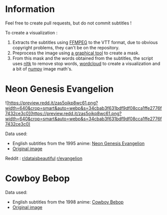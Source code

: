 # Information

Feel free to create pull requests, but do not commit subtitles !

To create a visualization :

1.  Extracts the subtitles using [FFMPEG](https://www.ffmpeg.org/) to the VTT format, due to obvious copyright problems, they can't be on the repository.
2.  Preprocess the image using [a graphical tool](https://www.gimp.org/) to create a mask.
3.  From this mask and the words obtained from the subtitles, the script uses [nltk](https://www.nltk.org/) to remove stop words, [wordcloud](https://pypi.org/project/wordcloud/) to create a visualization and a bit of [numpy](https://numpy.org/) image math's.

# Neon Genesis Evangelion

![https://preview.redd.it/zas5oikp8wc61.png?width=640&crop=smart&auto=webp&s=34cbab3f631bdf9df08cca1ffe2776f7432ce3c0](https://preview.redd.it/zas5oikp8wc61.png?width=640&crop=smart&auto=webp&s=34cbab3f631bdf9df08cca1ffe2776f7432ce3c0)

Data used:

-   English subtitles from the 1995 anime: [Neon Genesis Evangelion](https://en.wikipedia.org/wiki/Neon_Genesis_Evangelion)
-   [Original image](https://7themes.su/photo/hd_wallpapers/anime/neon_genesis_evangelion_minimal/57-0-11947)

Reddit : [r/dataisbeautiful](https://www.reddit.com/r/dataisbeautiful/comments/l2ozn2/oc_neon_genesis_evangelion_word_cloud/) [r/evangelion](https://www.reddit.com/r/evangelion/comments/l2p3k3/neon_genesis_evangelion_word_cloud/)

# Cowboy Bebop

Data used:

-   English subtitles from the 1998 anime: [Cowboy Bebop
    ](https://en.wikipedia.org/wiki/Cowboy_Bebop)
-   [Original image](https://wallup.net/cowboy-bebop-spike-spiegel-monochrome-anime-minimalism/)
